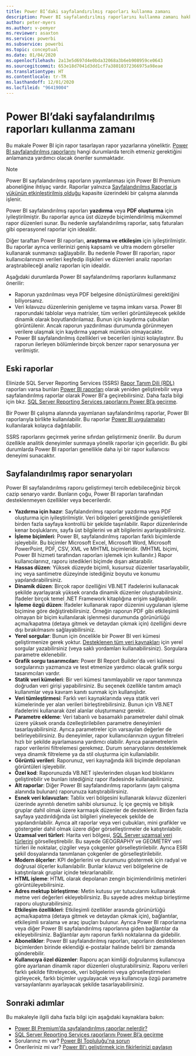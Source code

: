 ```yaml
---
title: Power BI’daki sayfalandırılmış raporları kullanma zamanı
description: Power BI sayfalandırılmış raporlarını kullanma zamanı hakkında kılavuz.
author: peter-myers
ms.author: v-pemyer
ms.reviewer: asaxton
ms.service: powerbi
ms.subservice: powerbi
ms.topic: conceptual
ms.date: 01/04/2020
ms.openlocfilehash: 2a13e5d697d4e0bda32068a3b6eb908959ce0643
ms.sourcegitcommit: 653e18d7041d3dd1cf7a38010372366975a98eae
ms.translationtype: HT
ms.contentlocale: tr-TR
ms.lasthandoff: 12/01/2020
ms.locfileid: "96419004"
---
```

# <a name="when-to-use-paginated-reports-in-power-bi"></a>Power BI’daki sayfalandırılmış raporları kullanma zamanı

Bu makale Power BI için rapor tasarlayan rapor yazarlarına yöneliktir. [Power BI sayfalandırılmış raporlarını](../paginated-reports/paginated-reports-report-builder-power-bi.md) hangi durumlarda tercih etmeniz gerektiğini anlamanıza yardımcı olacak öneriler sunmaktadır.

> [!NOTE]
> Power BI sayfalandırılmış raporların yayımlanması için Power BI Premium aboneliğine ihtiyaç vardır. Raporlar yalnızca [Sayfalandırılmış Raporlar iş yükünün etkinleştirilmiş olduğu](../admin/service-admin-premium-workloads.md#paginated-reports) kapasite üzerindeki bir çalışma alanında işlenir.

Power BI sayfalandırılmış raporları **yazdırma** veya **PDF oluşturma** için iyileştirilmiştir. Bu raporlar ayrıca üst düzeyde biçimlendirilmiş mükemmel rapor düzenleri sunar. Bu nedenle sayfalandırılmış raporlar, satış faturaları gibi operasyonel raporlar için idealdir.

Diğer taraftan Power BI raporları, **araştırma ve etkileşim** için iyileştirilmiştir. Bu raporlar ayrıca verilerinizi geniş kapsamlı ve ultra modern görseller kullanarak sunmanızı sağlayabilir. Bu nedenle Power BI raporları, rapor kullanıcılarınızın verileri keşfedip ilişkileri ve düzenleri analiz raporları araştırabileceği analiz raporları için idealdir.

Aşağıdaki durumlarda Power BI sayfalandırılmış raporlarını kullanmanız önerilir:

- Raporun yazdırılması veya PDF belgesine dönüştürülmesi gerektiğini biliyorsanız.
- Veri kılavuzu düzenlerinin genişleme ve taşma imkanı varsa. Power BI raporundaki tablolar veya matrisler, tüm verileri görüntüleyecek şekilde dinamik olarak boyutlandırılamaz. Bunun için kaydırma çubukları görüntülenir. Ancak raporun yazdırılması durumunda görünmeyen verilere ulaşmak için kaydırma yapmak mümkün olmayacaktır.
- Power BI sayfalandırılmış özellikleri ve becerileri işinizi kolaylaştırır. Bu raporun ilerleyen bölümlerinde birçok benzer rapor senaryosuna yer verilmiştir.

## <a name="legacy-reports"></a>Eski raporlar

Elinizde SQL Server Reporting Services (SSRS) [Rapor Tanım Dili (RDL)](/sql/reporting-services/reports/report-definition-language-ssrs) raporları varsa bunları [Power BI raporları](../consumer/end-user-reports.md) olarak yeniden geliştirebilir veya sayfalandırılmış raporlar olarak Power BI'a geçirebilirsiniz. Daha fazla bilgi için bkz. [SQL Server Reporting Services raporlarını Power BI’a geçirme](migrate-ssrs-reports-to-power-bi.md).

Bir Power BI çalışma alanında yayımlanan sayfalandırılmış raporlar, Power BI raporlarıyla birlikte kullanılabilir. Bu raporlar [Power BI uygulamaları](../collaborate-share/service-create-distribute-apps.md) kullanılarak kolayca dağıtılabilir.

SSRS raporlarını geçirmek yerine sıfırdan geliştirmeniz önerilir. Bu durum özellikle analitik deneyimler sunmaya yönelik raporlar için geçerlidir. Bu gibi durumlarda Power BI raporları genellikle daha iyi bir rapor kullanıcısı deneyimi sunacaktır.

## <a name="paginated-report-scenarios"></a>Sayfalandırılmış rapor senaryoları

Power BI sayfalandırılmış raporu geliştirmeyi tercih edebileceğiniz birçok cazip senaryo vardır. Bunların çoğu, Power BI raporları tarafından desteklenmeyen özellikler veya becerilerdir.

- **Yazdırma için hazır**: Sayfalandırılmış raporlar yazdırma veya PDF oluşturma için iyileştirilmiştir. Veri bölgeleri gerektiğinde genişletilerek birden fazla sayfaya kontrollü bir şekilde taşırılabilir. Rapor düzenlerinde kenar boşluklarını, sayfa üst bilgilerini ve alt bilgilerini ayarlayabilirsiniz.
- **İşleme biçimleri**: Power BI, sayfalandırılmış raporları farklı biçimlerde işleyebilir. Bu biçimler Microsoft Excel, Microsoft Word, Microsoft PowerPoint, PDF, CSV, XML ve MHTML biçimleridir. (MHTML biçimi, Power BI hizmeti tarafından raporları işlemek için kullanılır.) Rapor kullanıcılarınız, raporu istedikleri biçimde dışarı aktarabilir.
- **Hassas düzen**: Yüksek düzeyde biçimli, kusursuz düzenler tasarlayabilir, inç veya santimetre düzeyinde istediğiniz boyutu ve konumu yapılandırabilirsiniz.
- **Dinamik düzen**: Birçok rapor özelliğini VB.NET ifadelerini kullanacak şekilde ayarlayarak yüksek oranda dinamik düzenler oluşturabilirsiniz. İfadeler birçok temel .NET Framework kitaplığına erişim sağlayabilir.
- **İşleme özgü düzen**: İfadeler kullanarak rapor düzenini uygulanan işleme biçimine göre değiştirebilirsiniz. Örneğin raporun PDF gibi etkileşimli olmayan bir biçim kullanılarak işlenmesi durumunda görünürlüğü açma/kapatma (detaya gitmek ve detaydan çıkmak için) özelliğini devre dışı bırakılmasını sağlayabilirsiniz.
- **Yerel sorgular**: Bunun için öncelikle bir Power BI veri kümesi geliştirmenize gerek yoktur. [Desteklenen tüm veri kaynakları](../paginated-reports/paginated-reports-data-sources.md) için yerel sorgular yazabilirsiniz (veya saklı yordamları kullanabilirsiniz). Sorgulara parametre eklenebilir.
- **Grafik sorgu tasarımcıları**: Power BI Report Builder'da veri kümesi sorgularınızı yazmanıza ve test etmenize yardımcı olacak grafik sorgu tasarımcıları vardır.
- **Statik veri kümeleri**: Bir veri kümesi tanımlayabilir ve rapor tanımınıza doğrudan veri girişi yapabilirsiniz. Bu seçenek özellikle tanıtım amaçlı kullanımlar veya kavram kanıtı sunmak için kullanışlıdır.
- **Veri tümleştirmesi**: Farklı veri kaynaklarında veya statik veri kümelerinde yer alan verileri birleştirebilirsiniz. Bunun için VB.NET ifadelerini kullanarak özel alanlar oluşturmanız gerekir.
- **Parametre ekleme**: Veri tabanlı ve basamaklı parametreler dahil olmak üzere yüksek oranda özelleştirilebilen parametre deneyimleri tasarlayabilirsiniz. Ayrıca parametreler için varsayılan değerler de belirleyebilirsiniz. Bu deneyimler, rapor kullanıcılarınızın uygun filtreleri hızlı bir şekilde ayarlamasına yardımcı olabilir. Ayrıca parametrelerin rapor verilerini filtrelemesi gerekmez. Durum senaryolarını desteklemek veya dinamik filtreleme ya da stil oluşturma için kullanılabilir.
- **Görüntü verileri**: Raporunuz, veri kaynağında ikili biçimde depolanan görüntüleri işleyebilir.
- **Özel kod**: Raporunuzda VB.NET işlevlerinden oluşan kod bloklarını geliştirebilir ve bunları istediğiniz rapor ifadesinde kullanabilirsiniz.
- **Alt raporlar**: Diğer Power BI sayfalandırılmış raporlarını (aynı çalışma alanında bulunan) raporunuza katıştırabilirsiniz.
- **Esnek veri kılavuzları**: Tablix veri bölgesini kullanarak kılavuz düzenleri üzerinde ayrıntılı denetim sahibi olursunuz. İç içe geçmiş ve bitişik gruplar dahil olmak üzere karmaşık düzenler de desteklenir. Birden fazla sayfaya yazdırıldığında üst bilgileri yineleyecek şekilde de yapılandırılabilir. Ayrıca alt raporlar veya veri çubukları, mini grafikler ve göstergeler dahil olmak üzere diğer görselleştirmeler de katıştırılabilir.
- **Uzamsal veri türleri**: Harita veri bölgesi, [SQL Server uzamsal veri türlerini](/sql/relational-databases/spatial/spatial-data-sql-server) görselleştirebilir. Bu sayede GEOGRAPHY ve GEOMETRY veri türleri ile noktalar, çizgiler veya çokgenler görselleştirilebilir. Ayrıca ESRI şekil dosyalarında tanımlanan çokgenler de görselleştirilebilir.
- **Modern ölçerler**: KPI değerlerini ve durumunu göstermek için radyal ve doğrusal ölçerler kullanılabilir. Bunlar kılavuz veri bölgelerine de katıştırılarak gruplar içinde tekrarlanabilir.
- **HTML işleme**: HTML olarak depolanan zengin biçimlendirilmiş metinleri görüntüleyebilirsiniz.
- **Adres mektup birleştirme**: Metin kutusu yer tutucularını kullanarak metne veri değerleri ekleyebilirsiniz. Bu sayede adres mektup birleştirme raporu oluşturabilirsiniz.
- **Etkileşim özellikleri**: Etkileşimli özellikler arasında görünürlüğü açma/kapatma (detaya gitmek ve detaydan çıkmak için), bağlantılar, etkileşimli sıralama ve araç ipuçları bulunur. Ayrıca Power BI raporlarına veya diğer Power BI sayfalandırılmış raporlarına giden bağlantılar da ekleyebilirsiniz. Bağlantılar aynı raporun farklı noktalarına da gidebilir.
- **Abonelikler**: Power BI sayfalandırılmış raporları, raporların desteklenen biçimlerden birinde eklendiği e-postalar halinde belirli bir zamanda gönderebilir.
- **Kullanıcıya özel düzenler**: Raporu açan kimliği doğrulanmış kullanıcıya göre ayarlanan dinamik rapor düzenleri oluşturabilirsiniz. Raporu verileri farklı şekilde filtreleyecek, veri bölgelerini veya görselleştirmeleri gizleyecek, farklı biçimler uygulayacak veya kullanıcıya özgü parametre varsayılanlarını ayarlayacak şekilde tasarlayabilirsiniz.

## <a name="next-steps"></a>Sonraki adımlar

Bu makaleyle ilgili daha fazla bilgi için aşağıdaki kaynaklara bakın:

- [Power BI Premium’da sayfalandırılmış raporlar nelerdir?](../paginated-reports/paginated-reports-report-builder-power-bi.md)
- [SQL Server Reporting Services raporlarını Power BI’a geçirme](migrate-ssrs-reports-to-power-bi.md)
- Sorularınız mı var? [Power BI Topluluğu'na sorun](https://community.powerbi.com/)
- Önerileriniz mi var? [Power BI'ı geliştirmek için fikirlerinizi paylaşın](https://ideas.powerbi.com/)
